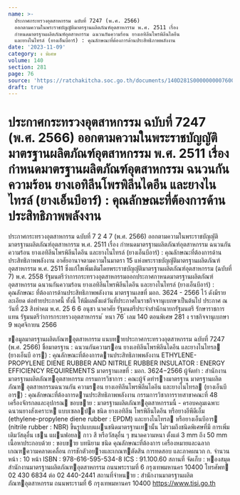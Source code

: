 ```yaml
---
name: >-
  ประกาศกระทรวงอุตสาหกรรม ฉบับที่ 7247 (พ.ศ. 2566)
  ออกตามความในพระราชบัญญัติมาตรฐานผลิตภัณฑ์อุตสาหกรรม พ.ศ. 2511 เรื่อง
  กำหนดมาตรฐานผลิตภัณฑ์อุตสาหกรรม ฉนวนกันความร้อน ยางเอทิลีนโพรพิลีนไดอีน
  และยางไนไทรล์ (ยางเอ็นบีอาร์) : คุณลักษณะที่ต้องการด้านประสิทธิภาพพลังงาน
date: '2023-11-09'
category: ง พิเศษ
volume: 140
section: 281
page: 76
source: 'https://ratchakitcha.soc.go.th/documents/140D281S0000000007600.pdf'
draft: true
---
```


# ประกาศกระทรวงอุตสาหกรรม ฉบับที่ 7247 (พ.ศ. 2566) ออกตามความในพระราชบัญญัติมาตรฐานผลิตภัณฑ์อุตสาหกรรม พ.ศ. 2511 เรื่อง กำหนดมาตรฐานผลิตภัณฑ์อุตสาหกรรม ฉนวนกันความร้อน ยางเอทิลีนโพรพิลีนไดอีน และยางไนไทรล์ (ยางเอ็นบีอาร์) : คุณลักษณะที่ต้องการด้านประสิทธิภาพพลังงาน

ประกาศกระทรวงอุตสาหกรรม ฉบับที่ 7 2 4 7 (พ.ศ. 2566) ออกตามความในพระราชบัญญัติมาตรฐานผลิตภัณฑ์อุตสาหกรรม พ.ศ. 2511 เรื่อง กำหนดมาตรฐานผลิตภัณฑ์อุตสาหกรรม ฉนวนกันความร้อน ยางเอทิลีนโพรพิลีนไดอีน และยางไนไทรล์ (ยางเอ็นบีอาร์) : คุณลักษณะที่ต้องการด้านประสิทธิภาพพลังงาน อาศัยอานาจตามความในมาตรา 15 แห่งพระราชบัญญัติมาตรฐานผลิตภัณฑ์อุตสาหกรรม พ.ศ. 2511 ซึ่งแก้ไขเพิ่มเติมโดยพระราชบัญญัติมาตรฐานผลิตภัณฑ์อุตสาหกรรม (ฉบับที่ 7) พ.ศ. 2558 รัฐมนตรีว่าการกระทรวงอุตสาหกรรมออกประกาศกาหนดมาตรฐานผลิตภัณฑ์อุตสาหกรรม ฉนวนกันความร้อน ยางเอทิลีนโพรพิลีนไดอีน และยางไนไทรล์ (ยางเอ็นบีอาร์) : คุณลักษณะ ที่ต้องการด้านประสิทธิภาพพลังงาน มาตรฐานเลขที่ มอก. 3624 - 2566 ไว้ ดังมีรายละเอียด ต่อท้ายประกาศนี้ ทั้งนี้ ให้มีผลตั้งแต่วันที่ประกาศในราชกิจจานุเบกษาเป็นต้นไป ประกาศ ณ วันที่ 23 สิงหำคม พ.ศ. 25 6 6 อนุชา นาคาศัย รัฐมนตรีประจำสำนักนายกรัฐมนตรี รักษาราชการแทน รัฐมนตรีว่าการกระทรวงอุตสาหกรรม ้ หนา 76 ่ เลม 140 ตอนพิเศษ 281 ง ราชกิจจานุเบกษา 9 พฤศจิกายน 2566

ขอมูลมาตรฐานผลิตภัณฑอุตสาหกรรม แนบทายประกาศกระทรวงอุตสาหกรรม ฉบับที่ 7247 (พ.ศ. 2566) ชื่อมาตรฐาน : ฉนวนกันความรอน ยางเอทิลีนโพรพิลีนไดอีน และยางไนไทรล (ยางเอ็นบี อาร) : คุณลักษณะที่ต้องการดานประสิทธิภาพพลังงาน ETHYLENE-PROPYLENE DIENE RUBBER AND NITRILE RUBBER INSULATOR : ENERGY EFFICIENCY REQUIREMENTS มาตรฐานเลขที่ : มอก. 3624−2566 ผู้จัดทํา : สํานักงานมาตรฐานผลิตภัณฑอุตสาหกรรม กรรมการวิชาการ : คณะผู้จั ดทํารางมาตรฐาน มาตรฐานผลิตภัณฑ อุตสาหกรรมฉนวนกัน ความรอน ยางเอทิลีนโพรพิลีนไดอีน และยางไนไทรล (ยางเอ็นบีอาร) : คุณลักษณะที่ต้องการดานประสิทธิภาพพลังงาน กรรมการวิชาการรายสาขาคณะที่ 48 เครื่องจักรกลและอุปกรณ ขอบขาย : มาตรฐานผลิตภัณฑอุตสาหกรรมนี้ - ครอบคลุมเฉพาะ ฉนวนยางสังเคราะห แบบเซลลปด ชนิด ยางเอทิลีน โพรพิลีนไดอีน หรือยางอีพีดีเอ็ม (ethylene-propylene diene rubber : EPDM) และยางไนไทรล หรือยางเอ็นบีอาร (nitrile rubber : NBR) ขึ้นรูปแบบแผนชนิดมาตรฐานเทานั้น ไม่รวมถึงชนิดพิเศษที่มี การเพิ่มเติมวัสดุอื่น เชน แผนฟอยล กาว สี หรือวัสดุอื่น ๆ ขนาดความหนา ตั้งแต่ 3 mm ถึง 50 mm เนื้อหาประกอบด้วย : ขอบขาย บทนิยาม ชนิด คุณลักษณะที่ต้องการ เครื่องหมายและฉลาก เกณฑความคลาดเคลื่อน การชักตัวอยางและเกณฑตัดสิน การทดสอบ และภาคผนวก ก. จํานวนหน้า : 10 หน้า ISBN : 978-616-595-534-8 ICS : 91.100.60 สถานที่ จัดเก็บ : หองสมุดสํานักงานมาตรฐานผลิตภัณฑอุตสาหกรรม ถนนพระรามที่ 6 กรุงเทพมหานคร 10400 โทรศัพท 02 430 6834 ต่อ 02 440-2441 สถานที่จําหนาย : สํานักงานมาตรฐานผลิตภัณฑอุตสาหกรรม ถนนพระรามที่ 6 กรุงเทพมหานคร 10400 https://www.tisi.go.th
